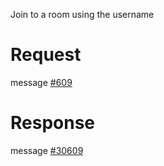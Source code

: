 Join to a room using the username

# Request
message [#609](../../proto/README.md#action_609)

# Response
message [#30609](../../proto/README.md#action_30609)

